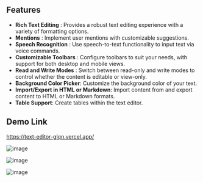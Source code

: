 
## Features
- **Rich Text Editing** : Provides a robust text editing experience with a variety of formatting options.
- **Mentions** : Implement user mentions with customizable suggestions.
- **Speech Recognition** : Use speech-to-text functionality to input text via voice commands.
- **Customizable Toolbars** : Configure toolbars to suit your needs, with support for both desktop and mobile views.
- **Read and Write Modes** : Switch between read-only and write modes to control whether the content is editable or view-only.
- **Background Color Picker**: Customize the background color of your text.
- **Import/Export in HTML or Markdown**: Import content from and export content to HTML or Markdown formats.
- **Table Support**: Create tables within the text editor.

## Demo Link
https://text-editor-glqn.vercel.app/

![image](https://github.com/user-attachments/assets/cccf7e6c-230a-42c5-b3b2-51d230b9db55)


![image](https://github.com/user-attachments/assets/ec0ccbf4-44d7-4a1c-b584-f534d36f57f5)

![image](https://github.com/user-attachments/assets/f648035a-5495-4a6d-a5fd-ecd5046957a1)

